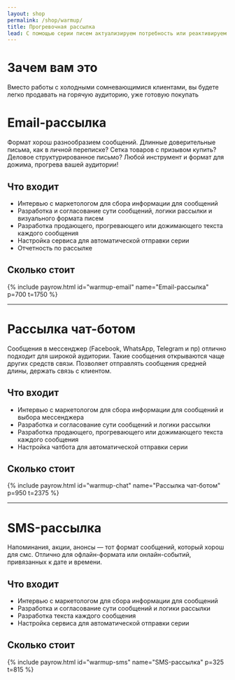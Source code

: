 ```yaml
---
layout: shop
permalink: /shop/warmup/
title: Прогревочная рассылка
lead: С помощью серии писем актуализируем потребность или реактивируем боль, знакомим с вами и показываем вашу экспертность, готовим к мысли о покупке основного продукта ещё до бесплатного первого шага
---
```


# **Зачем вам это**

Вместо работы с холодными сомневающимися клиентами, вы будете легко продавать на горячую аудиторию, уже готовую покупать

# Email-рассылка

Формат хорош разнообразием сообщений. Длинные доверительные письма, как в личной переписке? Сетка товаров с призывом купить? Деловое структурированное письмо? Любой инструмент и формат для дожима, прогрева вашей аудитории!

## Что входит

- Интервью с маркетологом для сбора информации для сообщений
- Разработка и согласование сути сообщений, логики рассылки и визуального формата писем
- Разработка продающего, прогревающего или дожимающего текста каждого сообщения
- Настройка сервиса для автоматической отправки серии
- Отчетность по рассылке

## Сколько стоит

{% include payrow.html id="warmup-email" name="Email-рассылка" p=700 t=1750 %}

---

# Рассылка чат-ботом

Сообщения в мессенджер (Facebook, WhatsApp, Telegram и пр) отлично подходит для широкой аудитории. Такие сообщения открываются чаще других средств связи. Позволяет отправлять сообщения средней длины, держать связь с клиентом.

## Что входит

- Интервью с маркетологом для сбора информации для сообщений и выбора мессенджера
- Разработка и согласование сути сообщений и логики рассылки
- Разработка продающего, прогревающего или дожимающего текста каждого сообщения
- Настройка чатбота для автоматической отправки серии

## Сколько стоит

{% include payrow.html id="warmup-chat" name="Рассылка чат-ботом" p=950 t=2375 %}

---

# SMS-рассылка

Напоминания, акции, анонсы — тот формат сообщений, который хорош для смс. Отлично для офлайн-формата или онлайн-событий, привязанных к дате и времени.

## Что входит

- Интервью с маркетологом для сбора информации для сообщений
- Разработка и согласование сути сообщений и логики рассылки
- Разработка текста каждого сообщения
- Настройка сервиса для автоматической отправки серии

## Сколько стоит

{% include payrow.html id="warmup-sms" name="SMS-рассылка" p=325 t=815 %}